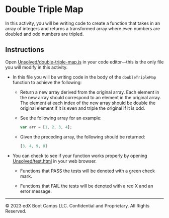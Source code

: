 # Double Triple Map

In this activity, you will be writing code to create a function that takes in an array of integers and returns a transformed array where even numbers are doubled and odd numbers are tripled.

## Instructions

Open [Unsolved/double-triple-map.js](Unsolved/double-triple-map.js) in your code editor&mdash;this is the only file you will modify in this activity.

* In this file you will be writing code in the body of the `doubleTripleMap` function to achieve the following:

  * Return a new array derived from the original array. Each element in the new array should correspond to an element in the original array. The element at each index of the new array should be double the original element if it is even and triple the original if it is odd.

  * See the following array for an example:

    ```js
    var arr = [1, 2, 3, 4];
    ```

  * Given the preceding array, the following should be returned:

    ```js
    [3, 4, 9, 8]
    ```

* You can check to see if your function works properly by opening [Unsolved/test.html](Unsolved/test.html) in your web browser.

  * Functions that PASS the tests will be denoted with a green check mark.

  * Functions that FAIL the tests will be denoted with a red X and an error message.

---
© 2023 edX Boot Camps LLC. Confidential and Proprietary. All Rights Reserved.